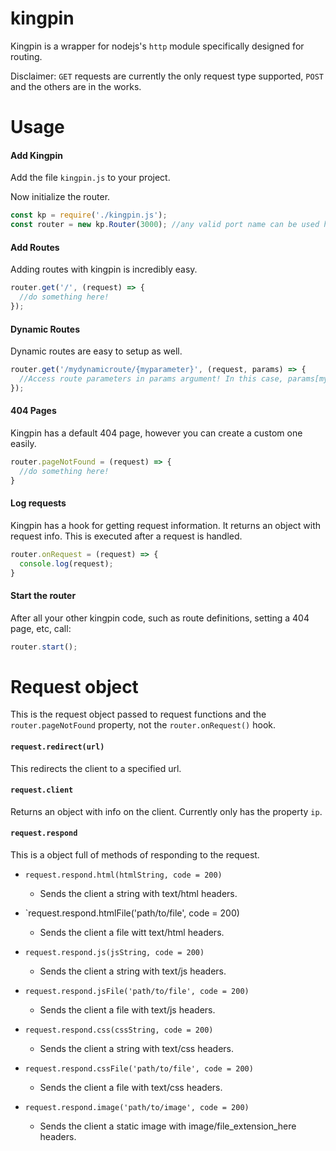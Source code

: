 # kingpin
Kingpin is a wrapper for nodejs's `http` module specifically designed for routing.

Disclaimer: `GET` requests are currently the only request type supported, `POST` and the others are in the works. 

# Usage

#### Add Kingpin 
Add the file `kingpin.js` to your project.

Now initialize the router. 
```js
const kp = require('./kingpin.js');
const router = new kp.Router(3000); //any valid port name can be used here
```

#### Add Routes 
Adding routes with kingpin is incredibly easy. 
```js
router.get('/', (request) => {
  //do something here!
});
```

#### Dynamic Routes
Dynamic routes are easy to setup as well. 
```js
router.get('/mydynamicroute/{myparameter}', (request, params) => {
  //Access route parameters in params argument! In this case, params[myparameter]. 
});
```

#### 404 Pages 
Kingpin has a default 404 page, however you can create a custom one easily. 
```js
router.pageNotFound = (request) => {
  //do something here!
}
```

#### Log requests
Kingpin has a hook for getting request information. It returns an object with request info. This is executed after a request is handled.
```js
router.onRequest = (request) => {
  console.log(request);
}
```

#### Start the router
After all your other kingpin code, such as route definitions, setting a 404 page, etc, call:
```js
router.start();
```

# Request object
This is the request object passed to request functions and the `router.pageNotFound` property, not the `router.onRequest()` hook. 

#### `request.redirect(url)`
This redirects the client to a specified url. 

#### `request.client` 
Returns an object with info on the client. Currently only has the property `ip`.

#### `request.respond`
This is a object full of methods of responding to the request.

* `request.respond.html(htmlString, code = 200)`

  * Sends the client a string with text/html headers.
  
* `request.respond.htmlFile('path/to/file', code = 200)

  * Sends the client a file witt text/html headers.
  
* `request.respond.js(jsString, code = 200)`

  * Sends the client a string with text/js headers. 
  
* `request.respond.jsFile('path/to/file', code = 200)`

  * Sends the client a file with text/js headers.

* `request.respond.css(cssString, code = 200)`
  
  * Sends the client a string with text/css headers. 
  
* `request.respond.cssFile('path/to/file', code = 200)` 

  * Sends the client a file with text/css headers. 

* `request.respond.image('path/to/image', code = 200)`

  * Sends the client a static image with image/file_extension_here headers.
  



